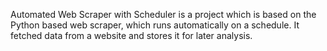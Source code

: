 Automated Web Scraper with Scheduler is a project which is based on the Python based web scraper, which runs automatically on a schedule. It fetched data from a website and stores it for later analysis.
